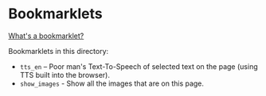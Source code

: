 # Bookmarklets

[What's a bookmarklet?](https://en.wikipedia.org/wiki/Bookmarklet)

Bookmarklets in this directory:

  * `tts_en` – Poor man's Text-To-Speech of selected text on the page (using TTS built into the browser).
  * `show_images` - Show all the images that are on this page.


